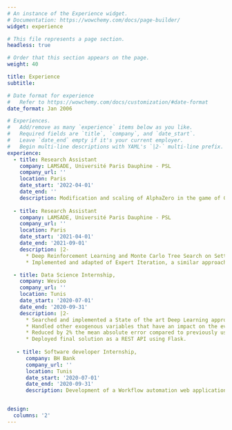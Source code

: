 ```yaml
---
# An instance of the Experience widget.
# Documentation: https://wowchemy.com/docs/page-builder/
widget: experience

# This file represents a page section.
headless: true

# Order that this section appears on the page.
weight: 40

title: Experience
subtitle:

# Date format for experience
#   Refer to https://wowchemy.com/docs/customization/#date-format
date_format: Jan 2006

# Experiences.
#   Add/remove as many `experience` items below as you like.
#   Required fields are `title`, `company`, and `date_start`.
#   Leave `date_end` empty if it's your current employer.
#   Begin multi-line descriptions with YAML's `|2-` multi-line prefix.
experience:
  - title: Research Assistant
    company: LAMSADE, Université Paris Dauphine - PSL
    company_url: ''
    location: Paris
    date_start: '2022-04-01'
    date_end: ''
    description: Modification and scaling of AlphaZero in the game of Go, with multiplayer adaptation.
    
  - title: Research Assistant
    company: LAMSADE, Université Paris Dauphine - PSL
    company_url: ''
    location: Paris
    date_start: '2021-04-01'
    date_end: '2021-09-01'
    description: |2-
      * Deep Reinforcement Learning and Monte Carlo Tree Search on Settlers Of Catan game
      * Implemented and adapted of Expert Iteration, a similar approach to DeepMind’s AlphaGo Zero.

  - title: Data Science Internship,
    company: Wevioo
    company_url: ''
    location: Tunis
    date_start: '2020-07-01'
    date_end: '2020-09-31'
    description: |2-
      * Searched and implemented a State of the art Deep Learning approach for Time Series forecasting
      * Handled other exogenous variables that have an impact on the evolution of the temporal data, 
      * Reduced by 2% the mean absolute error compared to previously used methods.
      * Deployed final solution as a REST API using Flask.
   
   - title: Software developer Internship,
      company: BH Bank
      company_url: ''
      location: Tunis
      date_start: '2020-07-01'
      date_end: '2020-09-31'
      description: Development of a Workflow automation web application, handling expense requests.


design:
  columns: '2'
---
```

